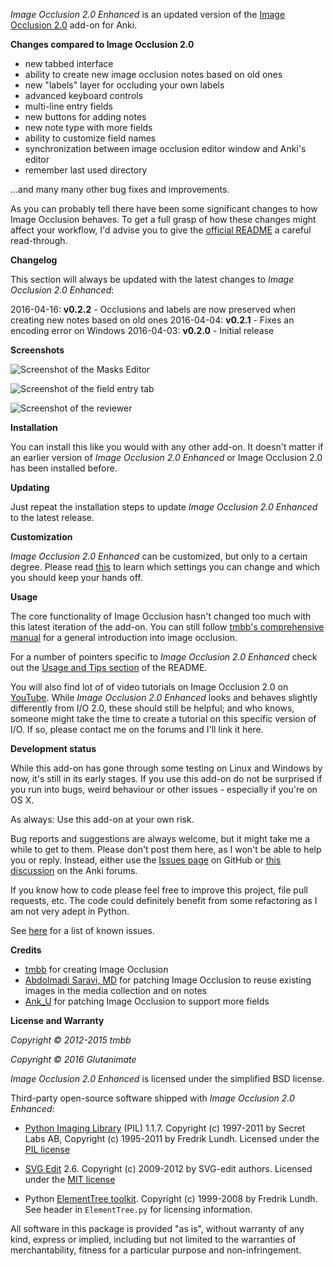 *Image Occlusion 2.0 Enhanced* is an updated version of the [Image Occlusion 2.0](https://github.com/tmbb/image-occlusion-2) add-on for Anki.

**Changes compared to Image Occlusion 2.0**

- new tabbed interface
- ability to create new image occlusion notes based on old ones
- new "labels" layer for occluding your own labels
- advanced keyboard controls
- multi-line entry fields
- new buttons for adding notes
- new note type with more fields
- ability to customize field names
- synchronization between image occlusion editor window and Anki's editor
- remember last used directory

...and many many other bug fixes and improvements. 

As you can probably tell there have been some significant changes to how Image Occlusion behaves. To get a full grasp of how these changes might affect your workflow, I'd advise you to give the [official README](https://github.com/Glutanimate/image-occlusion-2-enhanced) a careful read-through.

**Changelog**

This section will always be updated with the latest changes to *Image Occlusion 2.0 Enhanced*:

2016-04-16: **v0.2.2** - Occlusions and labels are now preserved when creating new notes based on old ones
2016-04-04: **v0.2.1** - Fixes an encoding error on Windows
2016-04-03: **v0.2.0** - Initial release

**Screenshots**

![Screenshot of the Masks Editor](https://github.com/Glutanimate/image-occlusion-2-enhanced/blob/master/screenshots/screenshot-io-editor-1.png?raw=true)

![Screenshot of the field entry tab](https://github.com/Glutanimate/image-occlusion-2-enhanced/blob/master/screenshots/screenshot-io-editor-2.png?raw=true)

![Screenshot of the reviewer](https://github.com/Glutanimate/image-occlusion-2-enhanced/blob/master/screenshots/screenshot-io-reviewer.png?raw=true)

**Installation**

You can install this like you would with any other add-on. It doesn't matter if an earlier version of *Image Occlusion 2.0 Enhanced* or Image Occlusion 2.0 has been installed before.

**Updating**

Just repeat the installation steps to update *Image Occlusion 2.0 Enhanced* to the latest release.

**Customization**

*Image Occlusion 2.0 Enhanced* can be customized, but only to a certain degree. Please read [this](https://glutanimate.github.io/image-occlusion-2-enhanced/#customization) to learn which settings you can change and which you should keep your hands off.

**Usage**

The core functionality of Image Occlusion hasn't changed too much with this latest iteration of the add-on. You can still follow [tmbb's comprehensive manual](http://tmbb.bitbucket.org/image-occlusion-2/) for a general introduction into image occlusion.

For a number of pointers specific to *Image Occlusion 2.0 Enhanced* check out the [Usage and Tips section](https://glutanimate.github.io/image-occlusion-2-enhanced/#usage-and-tips) of the README.

You will also find lot of of video tutorials on Image Occlusion 2.0 on [YouTube](https://www.youtube.com/results?search_query=anki+image+occlusion). While *Image Occlusion 2.0 Enhanced* looks and behaves slightly differently from I/O 2.0, these should still be helpful; and who knows, someone might take the time to create a tutorial on this specific version of I/O. If so, please contact me on the forums and I'll link it here.

**Development status**

While this add-on has gone through some testing on Linux and Windows by now, it's still in its early stages. If you use this add-on do not be surprised if you run into bugs, weird behaviour or other issues - especially if you're on OS X.

As always: Use this add-on at your own risk.

Bug reports and suggestions are always welcome, but it might take me a while to get to them. Please don't post them here, as I won't be able to help you or reply. Instead, either use the [Issues page](https://github.com/Glutanimate/image-occlusion-2-enhanced/issues) on GitHub or [this discussion](https://anki.tenderapp.com/discussions/add-ons/7049-revamped-version-of-image-occlusion-2-for-anki-beta-testers-wanted) on the Anki forums.

If you know how to code please feel free to improve this project, file pull requests, etc. The code could definitely benefit from some refactoring as I am not very adept in Python.

See [here](https://github.com/Glutanimate/image-occlusion-2-enhanced#known-issues-and-limitations) for a list of known issues.

**Credits**

- [tmbb](https://github.com/tmbb) for creating Image Occlusion
- [Abdolmadi Saravi, MD](https://bitbucket.org/amsaravi/) for patching Image Occlusion to reuse existing images in the media collection and on notes
- [Ank_U](https://bitbucket.org/Ank_U/) for patching Image Occlusion to support more fields

**License and Warranty**

*Copyright © 2012-2015 tmbb*

*Copyright © 2016 Glutanimate*

*Image Occlusion 2.0 Enhanced* is licensed under the simplified BSD license.

Third-party open-source software shipped with *Image Occlusion 2.0 Enhanced*:

- [Python Imaging Library](http://www.pythonware.com/products/pil/) (PIL) 1.1.7. Copyright (c) 1997-2011 by Secret Labs AB, Copyright (c) 1995-2011 by Fredrik Lundh. Licensed under the [PIL license](http://www.pythonware.com/products/pil/license.htm)
 
- [SVG Edit](https://github.com/SVG-Edit/svgedit) 2.6. Copyright (c) 2009-2012 by SVG-edit authors. Licensed under the [MIT license](https://github.com/SVG-Edit/svgedit/blob/master/LICENSE)

- Python [ElementTree toolkit](http://effbot.org/zone/element-index.htm). Copyright (c) 1999-2008 by Fredrik Lundh. See header in `ElementTree.py` for licensing information.

All software in this package is provided  "as is", without warranty of any kind, express or implied, including but not limited to the warranties of merchantability, fitness for a particular purpose and non-infringement. 
